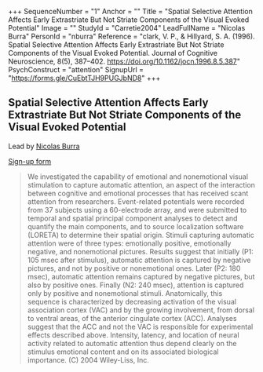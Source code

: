 +++
SequenceNumber = "1"
Anchor = ""
Title = "Spatial Selective Attention Affects Early Extrastriate But Not Striate Components of the Visual Evoked Potential"
Image = ""
StudyId = "Carretie2004"
LeadFullName = "Nicolas Burra"
PersonId = "nburra"
Reference = "clark, V. P., & Hillyard, S. A. (1996). Spatial Selective Attention Affects Early Extrastriate But Not Striate Components of the Visual Evoked Potential. Journal of Cognitive Neuroscience, 8(5), 387–402. https://doi.org/10.1162/jocn.1996.8.5.387"
PsychConstruct = "attention"
SignupUrl = "https://forms.gle/CuEbtTJH9PUGJbND8"
+++


## <a name="Carretie2004"> Spatial Selective Attention Affects Early Extrastriate But Not Striate Components of the Visual Evoked Potential


Lead by [Nicolas Burra](/people/#nburra)

[Sign-up form](https://forms.gle/CuEbtTJH9PUGJbND8)


> We investigated the capability of emotional and nonemotional visual stimulation to capture automatic attention, an aspect of the interaction between cognitive and emotional processes that has received scant attention from researchers. Event-related potentials were recorded from 37 subjects using a 60-electrode array, and were submitted to temporal and spatial principal component analyses to detect and quantify the main components, and to source localization software (LORETA) to determine their spatial origin. Stimuli capturing automatic attention were of three types: emotionally positive, emotionally negative, and nonemotional pictures. Results suggest that initially (P1: 105 msec after stimulus), automatic attention is captured by negative pictures, and not by positive or nonemotional ones. Later (P2: 180 msec), automatic attention remains captured by negative pictures, but also by positive ones. Finally (N2: 240 msec), attention is captured only by positive and nonemotional stimuli. Anatomically, this sequence is characterized by decreasing activation of the visual association cortex (VAC) and by the growing involvement, from dorsal to ventral areas, of the anterior cingulate cortex (ACC). Analyses suggest that the ACC and not the VAC is responsible for experimental effects described above. Intensity, latency, and location of neural activity related to automatic attention thus depend clearly on the stimulus emotional content and on its associated biological importance. (C) 2004 Wiley-Liss, Inc.